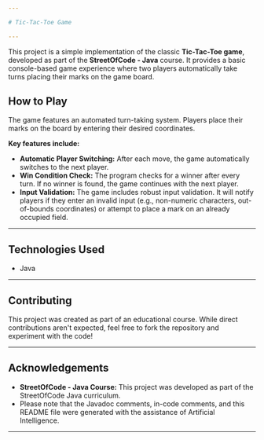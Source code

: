 ```yaml
---

# Tic-Tac-Toe Game

---
```


This project is a simple implementation of the classic **Tic-Tac-Toe game**, developed as part of the **StreetOfCode - Java** course. It provides a basic console-based game experience where two players automatically take turns placing their marks on the game board.

## How to Play

The game features an automated turn-taking system. Players place their marks on the board by entering their desired coordinates.

**Key features include:**

* **Automatic Player Switching:** After each move, the game automatically switches to the next player.
* **Win Condition Check:** The program checks for a winner after every turn. If no winner is found, the game continues with the next player.
* **Input Validation:** The game includes robust input validation. It will notify players if they enter an invalid input (e.g., non-numeric characters, out-of-bounds coordinates) or attempt to place a mark on an already occupied field.

---


## Technologies Used

* Java

---

## Contributing

This project was created as part of an educational course. While direct contributions aren't expected, feel free to fork the repository and experiment with the code!

---

## Acknowledgements

* **StreetOfCode - Java Course:** This project was developed as part of the StreetOfCode Java curriculum.
* Please note that the Javadoc comments, in-code comments, and this README file were generated with the assistance of Artificial Intelligence.

---

